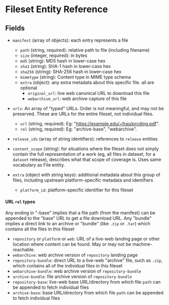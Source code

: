 
# Fileset Entity Reference

## Fields

- `manifest` (array of objects): each entry represents a file
  - `path` (string, required): relative path to file (including filename)
  - `size` (integer, required): in bytes
  - `md5` (string): MD5 hash in lower-case hex
  - `sha1` (string): SHA-1 hash in lower-case hex
  - `sha256` (string): SHA-256 hash in lower-case hex
  - `mimetype` (string): Content type in MIME type schema
  - `extra` (object): any extra metadata about this specific file. all are
    optional
    - `original_url`: live web canonical URL to download this file
    - `webarchive_url`: web archive capture of this file
- `urls`: An array of "typed" URLs. Order is not meaningful, and may not be
  preserved. These are URLs for the entire fileset, not individual files.
    - `url` (string, required):
            Eg: "https://example.edu/~frau/prcding.pdf".
    - `rel` (string, required):
            Eg: "archive-base", "webarchive".

- `release_ids` (array of string identifiers): references to `release` entities
- `content_scope` (string): for situations where the fileset does not simply
  contain the full representation of a work (eg, all files in dataset, for a
  `dataset` release), describes what that scope of coverage is. Uses same
  vocabulary as File entity.
- `extra` (object with string keys): additional metadata about this group of
  files, including upstream platform-specific metadata and identifiers
  - `platform_id`: platform-specific identifier for this fileset

#### URL `rel` types

Any ending in "-base" implies that a file path (from the manifest) can be
appended to the "base" URL to get a file download URL. Any "bundle" implies a
direct link to an archive or "bundle" (like `.zip` or `.tar`) which contains
all the files in this fileset

- `repository` or `platform` or `web`: URL of a live-web landing page or other
  location where content can be found. May or may not be machine-reachable.
- `webarchive`: web archive version of `repository` landing page
- `repository-bundle`: direct URL to a live-web "archive" file, such as `.zip`,
  which contains all of the individual files in this fileset
- `webarchive-bundle`: web archive version of `repository-bundle`
- `archive-bundle`: file archive version of `repository-bundle`
- `repository-base`: live-web base URL/directory from which file `path` can be
  appended to fetch individual files
- `archive-base`: base URL/directory from which file `path` can be appended to fetch
  individual files

